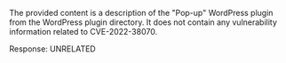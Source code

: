 The provided content is a description of the "Pop-up" WordPress plugin from the WordPress plugin directory. It does not contain any vulnerability information related to CVE-2022-38070.

Response: UNRELATED